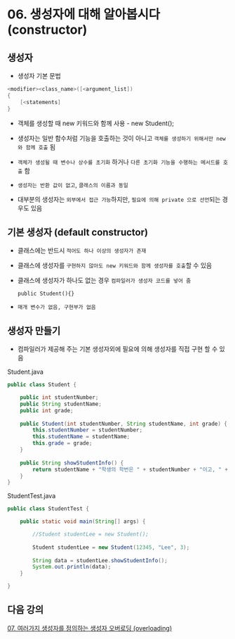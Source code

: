 # 06. 생성자에 대해 알아봅시다 (constructor)

## 생성자

- 생성자 기본 문법
```java
<modifier><class_name>([<argument_list])
{
	[<statements]
}
```

- 객체를 생성할 때 new 키워드와 함께 사용   - new Student();

- 생성자는 일반 함수처럼 기능을 호출하는 것이 아니고 `객체를 생성하기 위해서만 new 와 함께 호출` 됨

- `객체가 생성될 때 변수나 상수를 초기화` 하거나 `다른 초기화 기능을 수행하는 메서드를 호출` 함

- `생성자는 반환 값이 없고`, `클래스의 이름과 동일`

- 대부분의 생성자는 `외부에서 접근 가능`하지만, `필요에 의해 private 으로 선언`되는 경우도 있음


## 기본 생성자 (default constructor)

- 클래스에는 반드시 `적어도 하나 이상의 생성자가 존재`

- 클래스에 생성자를 `구현하지 않아도 new 키워드와 함께 생성자를 호출`할 수 있음

- 클래스에 생성자가 하나도 없는 경우 `컴파일러가 생성자 코드를 넣어 줌` 

    `public Student(){}`  

-  `매개 변수가 없음, 구현부가 없음`

## 생성자 만들기

- 컴파일러가 제공해 주는 기본 생성자외에 필요에 의해 생성자를 직접 구현 할 수 있음

Student.java
```java
public class Student {

	public int studentNumber;
	public String studentName;
	public int grade;
	
	public Student(int studentNumber, String studentName, int grade) {
		this.studentNumber = studentNumber;
		this.studentName = studentName;
		this.grade = grade;
	}
	
	public String showStudentInfo() {
		return studentName + "학생의 학번은 " + studentNumber + "이고, " + grade + "학년 입니다.";
	}
}
```

StudentTest.java
```java
public class StudentTest {

	public static void main(String[] args) {

		//Student studentLee = new Student();
		
		Student studentLee = new Student(12345, "Lee", 3);
		
		String data = studentLee.showStudentInfo();
		System.out.println(data);
	}

}
```
## 다음 강의
[07. 여러가지 생성자를 정의하는 생성자 오버로딩 (overloading)](https://gitlab.com/easyspubjava/javacoursework/-/blob/master/Chapter2/2-07/README.md)